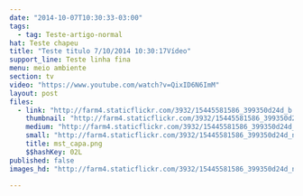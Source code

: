 ```yaml
---
date: "2014-10-07T10:30:33-03:00"
tags:
  - tag: Teste-artigo-normal
hat: Teste chapeu
title: "Teste titulo 7/10/2014 10:30:17Vídeo"
support_line: Teste linha fina
menu: meio ambiente
section: tv
video: "https://www.youtube.com/watch?v=QixID6N6ImM"
layout: post
files:
  - link: "http://farm4.staticflickr.com/3932/15445581586_399350d24d_b.jpg"
    thumbnail: "http://farm4.staticflickr.com/3932/15445581586_399350d24d_t.jpg"
    medium: "http://farm4.staticflickr.com/3932/15445581586_399350d24d_z.jpg"
    small: "http://farm4.staticflickr.com/3932/15445581586_399350d24d_n.jpg"
    title: mst_capa.png
    $$hashKey: 02L
published: false
images_hd: "http://farm4.staticflickr.com/3932/15445581586_399350d24d_n.jpg"

---
```

